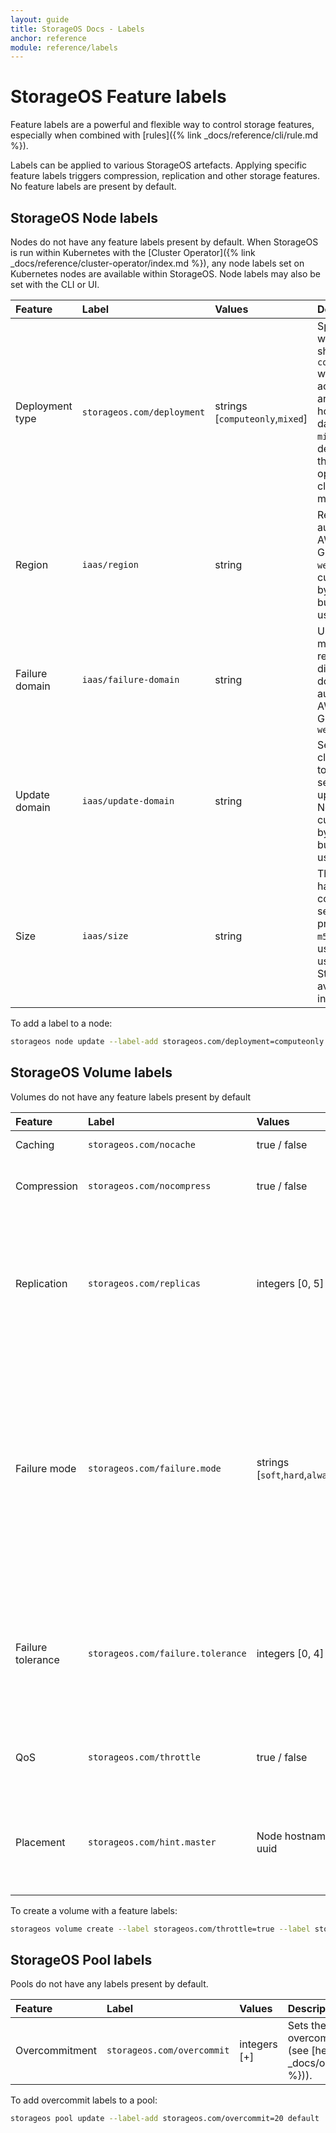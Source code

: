 ```yaml
---
layout: guide
title: StorageOS Docs - Labels
anchor: reference
module: reference/labels
---
```


# StorageOS Feature labels

Feature labels are a powerful and flexible way to control storage features,
especially when combined with [rules]({% link _docs/reference/cli/rule.md %}).

Labels can be applied to various StorageOS artefacts. Applying specific feature
labels triggers compression, replication and other storage features. No feature
labels are present by default.

## StorageOS Node labels

Nodes do not have any feature labels present by default.  When StorageOS is run
within Kubernetes with the [Cluster Operator]({% link
_docs/reference/cluster-operator/index.md %}), any node labels set on Kubernetes
nodes are available within StorageOS.  Node labels may also be set with the CLI
or UI.

| Feature             | Label                               | Values                               | Description                                                                                                                                                                                                                        |
| :------------------ | :---------------------------------- | :----------------------------------- | :---------------------------------------------------------------------------------------------------------------------------------------------
| Deployment type     | `storageos.com/deployment`          | strings [`computeonly`,`mixed`]      | Specifies whether a node should be `computeonly` where it only acts as a client and does not host volume data locally, or `mixed` (the default), where the node can operate in both client and server modes.                       |
| Region              | `iaas/region`                       | string                               | Region, set automatically in AWS, Azure and GCE.  e.g. `eu-west-1`.  Not used currently used by StorageOS but available for use in rules.                                                                                          |
| Failure domain      | `iaas/failure-domain`               | string                               | Used to spread master and replicas across different failure domains.  Set automatically in AWS, Azure and GCE, e.g. `eu-west-1b`                                                                                                   |
| Update domain       | `iaas/update-domain`                | string                               | Set by some cloud providers to perform sequential updates/reboots.  Not used currently used by StorageOS but available for use in rules.                                                                                           |
| Size                | `iaas/size`                         | string                               | The node hardware configuration, as set by the cloud provider, e.g. `m5d.xlarge`.  Not used currently used by StorageOS but available for use in rules.                                                                            |

To add a label to a node:

```bash
storageos node update --label-add storageos.com/deployment=computeonly nodename
```

## StorageOS Volume labels

Volumes do not have any feature labels present by default

| Feature             | Label                               | Values                               | Description                                                                                                                                                                                                                        |
| :------------------ | :---------------------------------- | :----------------------------------- | :---------------------------------------------------------------------------------------------------------------------------------------------                                                                                     |
| Caching             | `storageos.com/nocache`             | true / false                         | Switches off caching.                                                                                                                                                                                                              |
| Compression         | `storageos.com/nocompress`          | true / false                         | Switches off compression of data at rest and in transit.                                                                                                                                                                           |
| Replication         | `storageos.com/replicas`            | integers [0, 5]                      | Replicates entire volume across nodes. Typically 1 replica is sufficient (2 copies of the data); more than 2 replicas is not recommended.                                                                                          |
| Failure mode        | `storageos.com/failure.mode`        | strings [`soft`,`hard`,`alwayson`]   | Soft failure mode works together with the failure tolerance. Hard is a mode where any loss in desired replicas count will mark volume as unavailable. AlwaysOn is a mode where as long as master is alive volume will be writable. |
| Failure tolerance   | `storageos.com/failure.tolerance`   | integers [0, 4]                      | Specifies how many failed replicas to tolerate, defaults to (Replicas - 1) if Replicas > 0, so if there are 2 replicas it will default to 1.                                                                                       |
| QoS                 | `storageos.com/throttle`            | true / false                         | Deprioritizes traffic by reducing the rate of disk I/O, when true.                                                                                                                                                                 |
| Placement           | `storageos.com/hint.master`         | Node hostname or uuid                | Requests master volume placement on the specified node.  Will use another node if request can't be satisfied.                                                                                                                      |

To create a volume with a feature labels:

```bash
storageos volume create --label storageos.com/throttle=true --label storageos.com/replicas=1 volumename
```

## StorageOS Pool labels

Pools do not have any labels present by default.

| Feature             | Label                               | Values                               | Description                                                                                                                                                                                                                        |
| :------------------ | :---------------------------------- | :----------------------------------- | :---------------------------------------------------------------------------------------------------------------------------------------------                                                                                     |
| Overcommitment      | `storageos.com/overcommit`          | integers [+]                         | Sets the percentage of overcommitment allowed for the pool (see [here]({%link _docs/operations/overcommitment.md %})).                                                                                                                                                                        |

To add overcommit labels to a pool: 

```bash
storageos pool update --label-add storageos.com/overcommit=20 default
```

